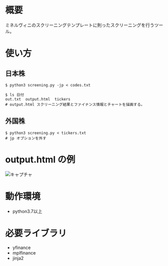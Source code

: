 # 概要
ミネルヴィニのスクリーニングテンプレートに則ったスクリーニングを行うツール。

# 使い方
## 日本株
```
$ python3 screening.py -jp < codes.txt

$ ls 日付
out.txt  output.html  tickers
# output.html スクリーニング結果とファイナンス情報とチャートを描画する。
```

## 外国株

```
$ python3 screening.py < tickers.txt
# jp オプションを外す
```

# output.html の例
![キャプチャ](https://user-images.githubusercontent.com/933884/213460590-d639dc90-6289-4f5a-b36f-77889d41c3bb.PNG)


# 動作環境
- python3.7以上

# 必要ライブラリ
- yfinance
- mplfinance
- jinja2
